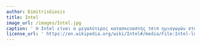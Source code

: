 ```yaml
---
author: DimitrisGiosis 
title: Intel
image_url: /images/Intel.jpg
caption: ' H Intel είναι ο μεγαλύτερος κατασκευαστής τσιπ ημιαγωγών στον κόσμο.  Η εταιρεία εισήγαγε την αρχιτεκτονική μικροεπεξεργαστών x86, που σήμερα χρησιμοποιείται σχεδόν στο σύνολο των προσωπικών υπολογιστών '
license_url: ' https://en.wikipedia.org/wiki/Intel#/media/File:Intel-logo.svg '
---
```

